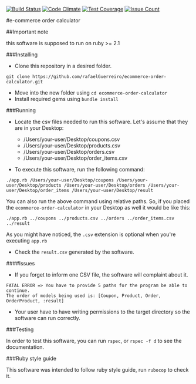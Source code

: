 [![Build Status](https://travis-ci.org/rafaelGuerreiro/ecommerce-order-calculator.svg?branch=master)](https://travis-ci.org/rafaelGuerreiro/ecommerce-order-calculator)
[![Code Climate](https://codeclimate.com/github/rafaelGuerreiro/ecommerce-order-calculator/badges/gpa.svg)](https://codeclimate.com/github/rafaelGuerreiro/ecommerce-order-calculator)
[![Test Coverage](https://codeclimate.com/github/rafaelGuerreiro/ecommerce-order-calculator/badges/coverage.svg)](https://codeclimate.com/github/rafaelGuerreiro/ecommerce-order-calculator/coverage)
[![Issue Count](https://codeclimate.com/github/rafaelGuerreiro/ecommerce-order-calculator/badges/issue_count.svg)](https://codeclimate.com/github/rafaelGuerreiro/ecommerce-order-calculator)

#e-commerce order calculator

##Important note

this software is supposed to run on ruby >= 2.1

###Installing

- Clone this repository in a desired folder.
```
git clone https://github.com/rafaelGuerreiro/ecommerce-order-calculator.git
```

- Move into the new folder using `cd ecommerce-order-calculator`
- Install required gems using `bundle install`

###Running

- Locate the csv files needed to run this software. Let's assume that they are in your Desktop:
  - /Users/your-user/Desktop/coupons.csv
  - /Users/your-user/Desktop/products.csv
  - /Users/your-user/Desktop/orders.csv
  - /Users/your-user/Desktop/order_items.csv

- To execute this software, run the following command:
```
./app.rb /Users/your-user/Desktop/coupons /Users/your-user/Desktop/products /Users/your-user/Desktop/orders /Users/your-user/Desktop/order_items /Users/your-user/Desktop/result
```
  You can also run the above command using relative paths.
  So, if you placed the `ecommerce-order-calculator` in your Desktop as well it would be like this:
```
./app.rb ../coupons ../products.csv ../orders ../order_items.csv ../result
```
  As you might have noticed, the `.csv` extension is optional when you're executing `app.rb`

- Check the `result.csv` generated by the software.

####Issues

- If you forget to inform one CSV file, the software will complaint about it.
```
FATAL ERROR => You have to provide 5 paths for the program be able to continue.
The order of models being used is: [Coupon, Product, Order, OrderProduct, :result]
```

- Your user have to have writing permissions to the target directory so the software can run correctly.

###Testing

In order to test this software, you can run `rspec`, or `rspec -f d` to see the documentation.

###Ruby style guide

This software was intended to follow ruby style guide, run `rubocop` to check it.
